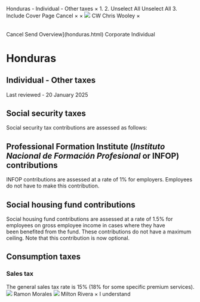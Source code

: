 Honduras - Individual - Other taxes
×
1.
2.
Unselect All
Unselect All
3.
Include Cover Page
Cancel
×
×
![](-/media/world-wide-tax-summaries/attachments/global---chris-wooley.ashx%3Frev=ac5e5f3223b34096b1afc2a6009c7320&revision=ac5e5f32-23b3-4096-b1af-c2a6009c7320&hash=859B7ADC84DC2CBEC9760E9E6EE7DE6D0A8BFCDF)
CW
Chris Wooley
×
######
Cancel
Send
Overview](honduras.html)
Corporate
Individual
# Honduras
## Individual - Other taxes
Last reviewed - 20 January 2025
## Social security taxes
Social security tax contributions are assessed as follows:
## Professional Formation Institute (*Instituto Nacional de Formación Profesional* or INFOP) contributions
INFOP contributions are assessed at a rate of 1% for employers. Employees do not have to make this contribution.
## Social housing fund contributions
Social housing fund contributions are assessed at a rate of 1.5% for employees on gross employee income in cases where they have been benefited from the fund. These contributions do not have a maximum ceiling. Note that this contribution is now optional.
## Consumption taxes
### Sales tax
The general sales tax rate is 15% (18% for some specific premium services).
![](-/media/world-wide-tax-summaries/attachments/honduras---ramon-morales.ashx%3Frev=be65dc7624d949928146b8f578a4c247&revision=be65dc76-24d9-4992-8146-b8f578a4c247&hash=236DF5B70DB65698ABFD3CA7C755924CE0FB95A2)
Ramon Morales
![](-/media/world-wide-tax-summaries/attachments/honduras---milton_rivera.ashx%3Frev=833f614bedbd43cd85fbf61b76dabffd&revision=833f614b-edbd-43cd-85fb-f61b76dabffd&hash=F52D76AF9B196F8F1A86E30C9155E73CC3E4C97D)
Milton Rivera
×
I understand